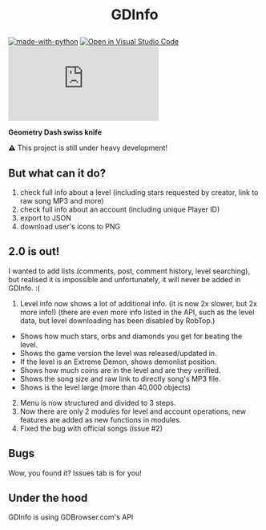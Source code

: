 # <p align=center>GDInfo</p>
[![made-with-python](https://img.shields.io/badge/Made%20with-Python-1f425f.svg)](https://www.python.org/) [![Open in Visual Studio Code](https://open.vscode.dev/badges/open-in-vscode.svg)](https://open.vscode.dev/kelptaken/GDInfo) [![Latest release](https://badgen.net/github/release/Naereen/Strapdown.js)](https://github.com/kelptaken/GDInfo/releases)

**Geometry Dash swiss knife**

**⚠** This project is still under heavy development!

## But what can it do?
1. check full info about a level (including stars requested by creator, link to raw song MP3 and more)
2. check full info about an account (including unique Player ID)
3. export to JSON
4. download user's icons to PNG

## 2.0 is out!
I wanted to add lists (comments, post, comment history, level searching), but realised it is impossible and unfortunately, it will never be added in GDInfo. :(

1. Level info now shows a lot of additional info. (it is now 2x slower, but 2x more info!) (there are even more info listed in the API, such as the level data, but level downloading has been disabled by RobTop.)
- Shows how much stars, orbs and diamonds you get for beating the level.
- Shows the game version the level was released/updated in.
- If the level is an Extreme Demon, shows demonlist position.
- Shows how much coins are in the level and are they verified.
- Shows the song size and raw link to directly song's MP3 file.
- Shows is the level large (more than 40,000 objects)
2. Menu is now structured and divided to 3 steps.
3. Now there are only 2 modules for level and account operations, new features are added as new functions in modules.
4. Fixed the bug with official songs (issue #2)

## Bugs
Wow, you found it? Issues tab is for you!

## Under the hood
GDInfo is using GDBrowser.com's API
